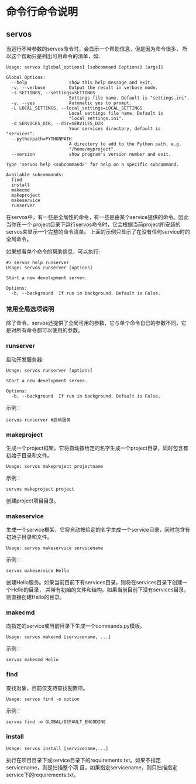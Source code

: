 # 命令行命令说明

## servos

当运行不带参数的servos命令时，会显示一个帮助信息，但是因为命令很多，
所以这个帮助只是列出可用命令的清单，如:


```
Usage: servos [global_options] [subcommand [options] [args]]

Global Options:
  --help                show this help message and exit.
  -v, --verbose         Output the result in verbose mode.
  -s SETTINGS, --settings=SETTINGS
                        Settings file name. Default is "settings.ini".
  -y, --yes             Automatic yes to prompt.
  -L LOCAL_SETTINGS, --local_settings=LOCAL_SETTINGS
                        Local settings file name. Default is
                        "local_settings.ini".
  -d SERVICES_DIR, --dir=SERVICES_DIR
                        Your services directory, default is "services".
  --pythonpath=PYTHONPATH
                        A directory to add to the Python path, e.g.
                        "/home/myproject".
  --version             show program's version number and exit.

Type 'servos help <subcommand>' for help on a specific subcommand.

Available subcommands:
  find
  install
  makecmd
  makeproject
  makeservice
  runserver
```

在servos中，有一些是全局性的命令，有一些是由某个service提供的命令。因此当你在一个
project目录下运行servos命令时，它会根据当前project所安装的servos来显示一个完整的命令清单。
上面的示例只显示了在没有任何service时的全局命令。

如果想看单个命令的帮助信息，可以执行:


```
#> servos help runserver
Usage: servos runserver [options] 

Start a new development server.

Options:
  -b, --background  If run in background. Default is False.
```

### 常用全局选项说明

除了命令，servos还提供了全局可用的参数，它与单个命令自已的参数不同，它是对所有命令都可以使用的参数。

### runserver

启动开发服务器:


```
Usage: servos runserver [options] 

Start a new development server.

Options:
  -b, --background  If run in background. Default is False.  
```

示例：

```
servos runserver #启动服务
```


### makeproject

生成一个project框架，它将自动按给定的名字生成一个project目录，同时包含有初始子目录和文件。


```
Usage: servos makeproject projectname
```

示例：

```
servos makeproject project
```

创建project项目目录。


### makeservice

生成一个service框架，它将自动按给定的名字生成一个service目录，同时包含有初始子目录和文件。


```
Usage: servos makeservice servicename
```

示例：

```
servos makeservice Hello
```

创建Hello服务。如果当前目前下有services目录，则将在services目录下创建一个Hello的目录，
并带有初始的文件和结构。如果当前目前下没有services目录，则直接创建Hello的目录。


### makecmd

向指定的service或当前目录下生成一个commands.py模板。

```
Usage: servos makecmd [servicename, ...]
```

示例：

```
servos makecmd Hello
```

### find

查找对象，目前仅支持查找配置项。


```
Usage: servos find -o option
```


示例：

```
servos find -o GLOBAL/DEFAULT_ENCODING
```

### install

```
Usage: servos install [servicename,...]
```

执行在项目目录下或service目录下的requirements.txt。如果不指定servicename，则是扫描整个项
目，如果指定servicename，则只扫描指定service下的requirements.txt。
